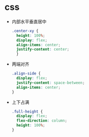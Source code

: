 # css

- 内部水平垂直居中
  ```css
  .center-xy {
    height: 100%;
    display: flex;
    align-items: center;
    justify-content: center;
    }
  ```
- 两端对齐
  ```css
  .align-side {
    display: flex;
    justify-content: space-between;
    align-items: center;
  }
  ```
- 上下占满
  ```css
  .full-height {
    display: flex;
    flex-direction: column;
    height: 100%;
  }
  ```
